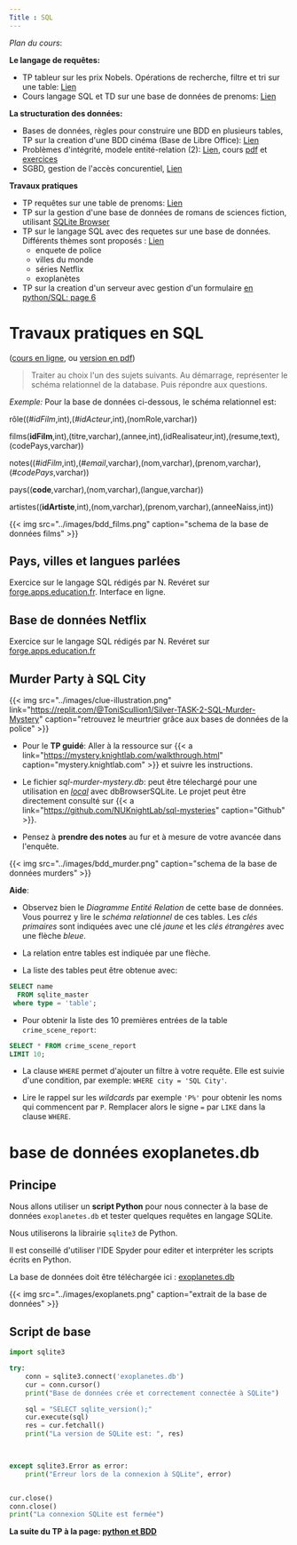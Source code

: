 ```yaml
---
Title : SQL
---
```


*Plan du cours*:

**Le langage de requêtes:**
* TP tableur sur les prix Nobels. Opérations de recherche, filtre et tri sur une table: [Lien](/docs/competences/calc/page3)
* Cours langage SQL et TD sur une base de données de prenoms: [Lien](/docs/NSI/bases/page7/)

**La structuration des données:**
* Bases de données, règles pour construire une BDD en plusieurs tables, TP sur la creation d'une BDD cinéma (Base de Libre Office): [Lien](/docs/NSI/bases/page2/)
* Problèmes d'intégrité, modele entité-relation (2): [Lien](../page1/), cours [pdf](/pdf/NSI/bdd1_prof.pdf) et [exercices](/pdf/NSI/bdd1_eleve.pdf)
* SGBD, gestion de l'accès concurentiel, [Lien](../page3/)

**Travaux pratiques**
* TP requêtes sur une table de prenoms: [Lien](../page8)
* TP sur la gestion d'une base de données de romans de sciences fiction, utilisant [SQLite Browser](../page6)
* TP sur le langage SQL avec des requetes sur une base de données. Différents thèmes sont proposés : [Lien](../page4)
  * enquete de police
  * villes du monde
  * séries Netflix
  * exoplanètes
* TP sur la creation d'un serveur avec gestion d'un formulaire [en python/SQL: page 6](../page5/)

# Travaux pratiques en SQL

([cours en ligne](../page7), ou [version en pdf](/pdf/NSI/bdd2-e.pdf))

> Traiter au choix l'un des sujets suivants. Au démarrage, représenter le schéma relationnel de la database. Puis répondre aux questions.

*Exemple:* Pour la base de données ci-dessous, le schéma relationnel est:

rôle((#*idFilm*,int),(*#idActeur*,int),(nomRole,varchar))

films(**idFilm**,int),(titre,varchar),(annee,int),(idRealisateur,int),(resume,text),(codePays,varchar))

notes((*#idFilm*,int),(*#email*,varchar),(nom,varchar),(prenom,varchar),(*#codePays*,varchar))

pays((**code**,varchar),(nom,varchar),(langue,varchar))

artistes((**idArtiste**,int),(nom,varchar),(prenom,varchar),(anneeNaiss,int))

{{< img src="../images/bdd_films.png" caption="schema de la base de données films" >}}


## Pays, villes et langues parlées
Exercice sur le langage SQL rédigés par N. Revéret sur [forge.apps.education.fr](https://exercices-bdd-aa801f.forge.apps.education.fr/51_world/world/). Interface en ligne.
## Base de données Netflix
Exercice sur le langage SQL rédigés par N. Revéret sur [forge.apps.education.fr](https://exercices-bdd-aa801f.forge.apps.education.fr/52_netflix/netflix/)


## Murder Party à SQL City

{{< img src="../images/clue-illustration.png" link="https://replit.com/@ToniScullion1/Silver-TASK-2-SQL-Murder-Mystery" caption="retrouvez le meurtrier grâce aux bases de données de la police" >}}
* Pour le **TP guidé**: Aller à la ressource sur {{< a link="https://mystery.knightlab.com/walkthrough.html" caption="mystery.knightlab.com" >}} et suivre les instructions.

* Le fichier *sql-murder-mystery.db*: peut être télechargé pour une utilisation en *[local](/scripts/BDD/sql-murder-mystery.db)* avec dbBrowserSQLite. Le projet peut être directement consulté sur {{< a link="https://github.com/NUKnightLab/sql-mysteries" caption="Github" >}}.

* Pensez à **prendre des notes** au fur et à mesure de votre avancée dans l'enquête.

{{< img src="../images/bdd_murder.png" caption="schema de la base de données murders" >}}

**Aide**: 
* Observez bien le *Diagramme Entité Relation* de cette base de données. Vous pourrez y lire le *schéma relationnel* de ces tables. Les *clés primaires* sont indiquées avec une clé *jaune* et les *clés étrangères* avec une flèche *bleue*.

* La relation entre tables est indiquée par une flèche.

* La liste des tables peut être obtenue avec:

```SQL
SELECT name 
  FROM sqlite_master
 where type = 'table';
```

* Pour obtenir la liste des 10 premières entrées de la table `crime_scene_report`: 

```SQL
SELECT * FROM crime_scene_report
LIMIT 10;
```

* La clause `WHERE` permet d'ajouter un filtre à votre requête. Elle est suivie d'une condition, par exemple: `WHERE city = 'SQL City'`.

* Lire le rappel sur les *wildcards* par exemple `'P%'` pour obtenir les noms qui commencent par `P`. Remplacer alors le signe `=` par `LIKE` dans la clause `WHERE`.


# base de données exoplanetes.db
## Principe
Nous allons utiliser un **script Python** pour nous connecter à la base de données `exoplanetes.db` et tester quelques requêtes en langage SQLite.

Nous utiliserons la librairie `sqlite3` de Python.

Il est conseillé d'utiliser l'IDE Spyder pour editer et interpréter les scripts écrits en Python.

La base de données doit être téléchargée ici : [exoplanetes.db](/scripts/BDD/exoplanetes.db)

{{< img src="../images/exoplanets.png" caption="extrait de la base de données" >}}

## Script de base

```python
import sqlite3

try:
    conn = sqlite3.connect('exoplanetes.db')
    cur = conn.cursor()
    print("Base de données crée et correctement connectée à SQLite")

    sql = "SELECT sqlite_version();"
    cur.execute(sql)
    res = cur.fetchall()
    print("La version de SQLite est: ", res)
    


except sqlite3.Error as error:
    print("Erreur lors de la connexion à SQLite", error)


cur.close()
conn.close()
print("La connexion SQLite est fermée")
``` 

**La suite du TP à la page: [python et BDD](/docs/python/pages/traitement/page3)**
